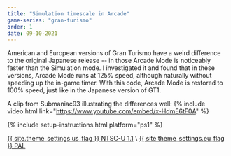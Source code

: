 ```yaml
---
title: "Simulation timescale in Arcade"
game-series: "gran-turismo"
order: 1
date: 09-10-2021
---
```


American and European versions of Gran Turismo have a weird difference to the original Japanese release -- in those Arcade Mode is noticeably faster than the Simulation mode.
I investigated it and found that in these versions, Arcade Mode runs at 125% speed, although naturally without speeding up the in-game timer. With this code, Arcade Mode
is restored to 100% speed, just like in the Japanese version of GT1.

A clip from Submaniac93 illustrating the differences well:
{% include video.html link="https://www.youtube.com/embed/x-HdmE6tF0A" %}

{% include setup-instructions.html platform="ps1" %}

<a href="https://github.com/CookiePLMonster/Console-Cheat-Codes/blob/master/PS1/Gran%20Turismo/Sim%20timescale%20in%20Arcade/NTSC-U%201.1.cht" class="button" role="button" target="_blank">{{ site.theme_settings.us_flag }} NTSC-U 1.1</a> \\
<a href="https://github.com/CookiePLMonster/Console-Cheat-Codes/blob/master/PS1/Gran%20Turismo/Sim%20timescale%20in%20Arcade/PAL.cht" class="button" role="button" target="_blank">{{ site.theme_settings.eu_flag }} PAL</a>